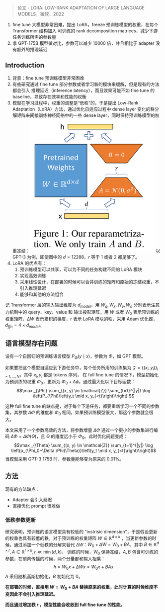 > 论文 - LORA: LOW-RANK ADAPTATION OF LARGE LANGUAGE MODELS，微软，2022

1. fine tune 大模型非常困难，提出 LoRA，freeze 预训练模型的权重，在每个 Transformer 结构加入 可训练的 rank decomposition matrices，减少下游任务训练所需的参数量
2. 拿 GPT-175B 模型做对比，参数可以减少 10000 倍，并且相比于 adapter 没有额外的推理延迟

## Introduction

1. 背景：fine tune 预训练模型非常困难
2. 有些研究通过 fine tune 部分参数或者学习新的模块来缓解，但是现有的方法都会引入 推理延迟（inference latency），而且效果可能不如 fine tune 的 baseline，导致存在效率和性能的权衡
3. 模型在学习过程中，权重的调整是“低秩”的，于是提出 Low-Rank Adaptation（LoRA）方法，通过优化自适应过程中 dense layer 变化的秩分解矩阵来间接训练神经网络中的一些 dense layer，同时保持预训练模型的权重冻结：![](image/Pasted%20image%2020230426221503.png)以GPT-3 为例，即使图中的 $d=12288$，$r$ 等于 1 或者 2 都足够了。
4. LoRA 的优点有：
	1. 预训练模型可以共享，可以为不同的任务构建不同的 LoRA 模块
	2. 实现高效训练
	3. 采用线性设计，在部署的时候可以合并训练的矩阵和原始的冻结权重，不引入推理延迟
	4. 能够和其他的方法组合

记 Transformer 层的输入输出维度为 $d_{model}$，用 $W_q,W_k,W_v,W_o$ 分别表示注意力机制中的 query、key、value 和 输出投影矩阵，用 $W$ 或者 $W_0$ 表示预训练的权重矩阵，$\Delta W$ 表示累积的梯度，$r$ 表示 LoRA 模块的秩，采用 Adam 优化器，$d_{ffn}=4\times d_{model}$。

## 语言模型存在问题

设有一个自回归的预训练语言模型 $P_\Phi(y\mid x)$，参数为 $\Phi$，如 GPT 模型。

如果要把这个模型自适应到下游任务中，每个任务所用的训练集为 $\mathcal{Z}=\left\{\left(x_i, y_i\right)\right\}_{i=1, \ldots, N}$，其中 $x_i,y_i$ 都是 tokens 序列， 在 full fine tune 的情况下，模型初始化为预训练的权重 $\Phi_0$，更新为 $\Phi_0+\Delta \phi$，通过最大化以下目标函数：$$\max _{\Phi} \sum_{(x, y) \in \mathcal{Z}} \sum_{t=1}^{|y|} \log \left(P_{\Phi}\left(y_t \mid x, y_{<t}\right)\right)
$$

这种 full fine tune 的缺点是，对于每个下游任务，都要重新学习一个不同的参数集，其参数 $\Delta\Phi$ 的维度和 $\Phi_0$ 相同，如果预训练模型很大，那这个参数就会很大。

本文采用了一个参数高效的方法，将参数增量 $\Delta\Phi$ 通过一个更小的参数集进行编码 $\Delta\Phi=\Delta\Phi(\Theta)$，且 $\Theta$ 的维度远小于 $\Phi_0$。此时优化问题变成：$$\max _{\Theta} \sum_{(x, y) \in \mathcal{Z}} \sum_{t=1}^{|y|} \log \left(p_{\Phi_0+\Delta \Phi(\Theta)}\left(y_t \mid x, y_{<t}\right)\right)$$
当模型采用 GPT-3 175B 时，参数量能够变为原来的 $0.01\%$。

## 方法

现有的方法缺点：
+ Adapter 会引入延迟
+ 直接优化 prompt 很难做

### 低秩参数更新

研究表明，预训练的语言模型具有较低的 "instrisic dimension"，于是假设更新的权重也具有较低的秩，对于预训练的权重矩阵 $W\in\mathbb{R}^{d\times k}$ ，当更新参数的时候，通过添加一个低秩的分解来替代 $\Delta W$：$W_0+\Delta W=W_0+B A$，其中 $B \in \mathbb{R}^{d \times r}, A \in \mathbb{R}^{r \times k}, r \ll \min (d, k)$， 训练的时候，$W_0$ 保持冻结，$A,B$  包含可训练的参数，在前向传播的时候，两个分量都和输入相乘：$$h=W_0 x+\Delta W x=W_0 x+B A x$$
$A$ 采用随机高斯初始化，$B$ 初始化为 0。

**在部署的时候，直接用 $W=W_0+BA$ 替换原来的权重，此时计算的时候维度不变因此不会引入推理延迟。**

**而且通过增加秩 $r$ ，模型性能会收敛到 full fine tune 的性能。**

